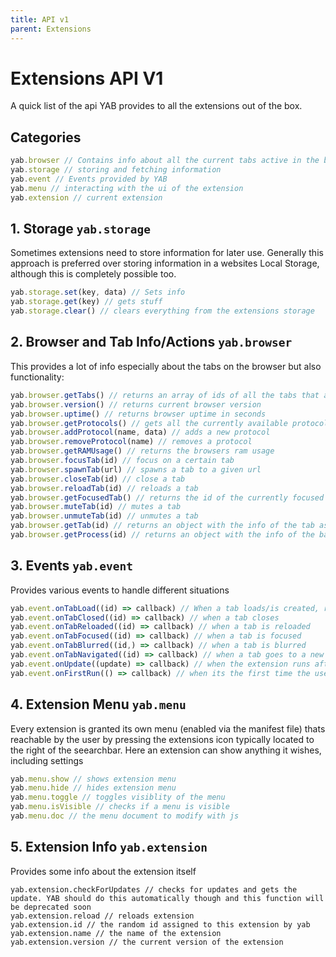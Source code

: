 ```yaml
---
title: API v1
parent: Extensions
---
```

# Extensions API V1
A quick list of the api YAB provides to all the extensions out of the box.

## Categories
```js
yab.browser // Contains info about all the current tabs active in the browser
yab.storage // storing and fetching information
yab.event // Events provided by YAB
yab.menu // interacting with the ui of the extension
yab.extension // current extension
```

## 1. Storage `yab.storage`
Sometimes extensions need to store information for later use. Generally this approach is preferred over storing information in a websites Local Storage, although this is completely possible too.
```js
yab.storage.set(key, data) // Sets info
yab.storage.get(key) // gets stuff
yab.storage.clear() // clears everything from the extensions storage
```

## 2. Browser and Tab Info/Actions `yab.browser`
This provides a lot of info especially about the tabs on the browser but also functionality:
```js
yab.browser.getTabs() // returns an array of ids of all the tabs that are currently open
yab.browser.version() // returns current browser version
yab.browser.uptime() // returns browser uptime in seconds
yab.browser.getProtocols() // gets all the currently available protocols and their info
yab.browser.addProtocol(name, data) // adds a new protocol
yab.browser.removeProtocol(name) // removes a protocol
yab.browser.getRAMUsage() // returns the browsers ram usage
yab.browser.focusTab(id) // focus on a certain tab
yab.browser.spawnTab(url) // spawns a tab to a given url
yab.browser.closeTab(id) // close a tab
yab.browser.reloadTab(id) // reloads a tab
yab.browser.getFocusedTab() // returns the id of the currently focused tab
yab.browser.muteTab(id) // mutes a tab
yab.browser.unmuteTab(id) // unmutes a tab
yab.browser.getTab(id) // returns an object with the info of the tab aswell as the document and much more
yab.browser.getProcess(id) // returns an object with the info of the backend process of a tab
```

## 3. Events `yab.event`
Provides various events to handle different situations
```js
yab.event.onTabLoad((id) => callback) // When a tab loads/is created, returns tab id
yab.event.onTabClosed((id) => callback) // when a tab closes
yab.event.onTabReloaded((id) => callback) // when a tab is reloaded
yab.event.onTabFocused((id) => callback) // when a tab is focused
yab.event.onTabBlurred((id,) => callback) // when a tab is blurred
yab.event.onTabNavigated((id) => callback) // when a tab goes to a new page
yab.event.onUpdate((update) => callback) // when the extension runs after being updated, returns update info
yab.event.onFirstRun(() => callback) // when its the first time the user runs this extension
```

## 4. Extension Menu `yab.menu`
Every extension is granted its own menu (enabled via the manifest file) thats reachable by the user by pressing the extensions icon typically located to the right of the seearchbar. Here an extension can show anything it wishes, including settings
```js
yab.menu.show // shows extension menu
yab.menu.hide // hides extension menu
yab.menu.toggle // toggles visiblity of the menu
yab.menu.isVisible // checks if a menu is visible
yab.menu.doc // the menu document to modify with js
```

## 5. Extension Info `yab.extension`
Provides some info about the extension itself
```
yab.extension.checkForUpdates // checks for updates and gets the update. YAB should do this automatically though and this function will be deprecated soon
yab.extension.reload // reloads extension
yab.extension.id // the random id assigned to this extension by yab
yab.extension.name // the name of the extension
yab.extension.version // the current version of the extension
```
